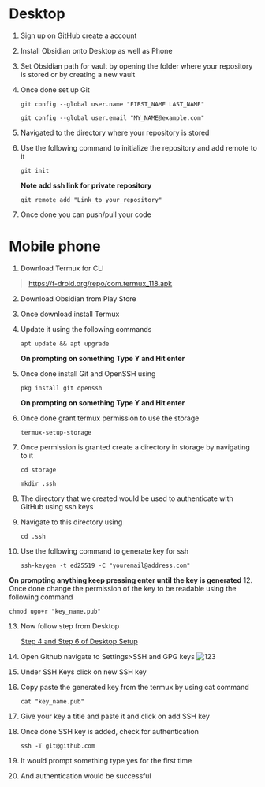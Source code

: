 # Desktop
1. Sign up on GitHub create a account
2. Install Obsidian onto Desktop as well as Phone 
3. Set Obsidian path for vault by opening the folder where your repository is stored or by creating a new vault
4. Once done set up Git
   
	```
	git config --global user.name "FIRST_NAME LAST_NAME"
	```
	
    ```
    git config --global user.email "MY_NAME@example.com"
    ```
1. Navigated to the directory where your repository is stored 
2. Use the following command to initialize the repository and add remote to it
   
	```
	git init
	```
	
    **Note add ssh link for private repository**    
    
    ```
    git remote add "Link_to_your_repository"
    ```  
1. Once done you can push/pull your code
# Mobile phone
1. Download Termux for CLI
>https://f-droid.org/repo/com.termux_118.apk
2. Download Obsidian from Play Store
3. Once download install Termux
4. Update it using the following commands 

	```
	apt update && apt upgrade
	```

	**On prompting on something Type Y and Hit enter**

5. Once done install Git and OpenSSH using

	```
	pkg install git openssh
	```
	
	**On prompting on something Type Y and Hit enter**

6. Once done grant termux permission to use the storage

	```
	termux-setup-storage
	```
1. Once permission is granted create a directory in storage by navigating to it
	
	```
	cd storage
	```
	
	```
	mkdir .ssh
	```
1. The directory that we created would be used to authenticate with GitHub using ssh keys
2. Navigate to this directory using

	 ```
	 cd .ssh
	 ```

10. Use the following command to generate key for ssh

	```
	ssh-keygen -t ed25519 -C "youremail@address.com"
	```

**On prompting anything keep pressing enter until the key is generated**
12. Once done change the permission of the key to be readable using the following command

	chmod ugo+r "key_name.pub"

13. Now follow step from Desktop 

	 [Step 4 and Step 6 of Desktop Setup](#Desktop)

14. Open Github navigate to Settings>SSH and GPG keys
![123](https://github.com/guravsuyash/Testrepo/assets/55230261/b9528f39-24da-41f5-8253-f7172388df7a)

15. Under SSH Keys click on new SSH key

16. Copy paste the generated key from the termux by using cat command

	 ```
	 cat "key_name.pub"
	 ```

17. Give your key a title and paste it and click on add SSH key
18. Once done SSH key is added, check for authentication 

	 ```
	 ssh -T git@github.com
	 ```

19. It would prompt something type yes for the first time 
20. And authentication would be successful 